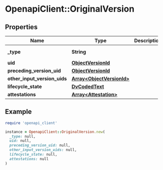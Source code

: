 # OpenapiClient::OriginalVersion

## Properties

| Name | Type | Description | Notes |
| ---- | ---- | ----------- | ----- |
| **_type** | **String** |  | [optional][default to &#39;ORIGINAL_VERSION&#39;] |
| **uid** | [**ObjectVersionId**](ObjectVersionId.md) |  |  |
| **preceding_version_uid** | [**ObjectVersionId**](ObjectVersionId.md) |  | [optional] |
| **other_input_version_uids** | [**Array&lt;ObjectVersionId&gt;**](ObjectVersionId.md) |  | [optional] |
| **lifecycle_state** | [**DvCodedText**](DvCodedText.md) |  |  |
| **attestations** | [**Array&lt;Attestation&gt;**](Attestation.md) |  | [optional] |

## Example

```ruby
require 'openapi_client'

instance = OpenapiClient::OriginalVersion.new(
  _type: null,
  uid: null,
  preceding_version_uid: null,
  other_input_version_uids: null,
  lifecycle_state: null,
  attestations: null
)
```

